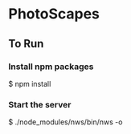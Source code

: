 # PhotoScapes

## To Run

### Install npm packages
$ npm install

### Start the server
$ ./node_modules/nws/bin/nws -o
